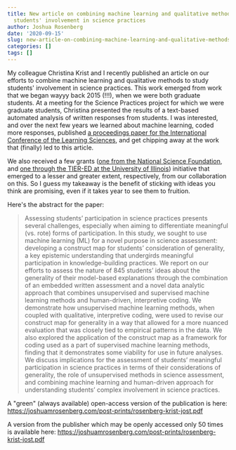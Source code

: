 ```yaml
---
title: New article on combining machine learning and qualitative methods to study
  students' involvement in science practices
author: Joshua Rosenberg
date: '2020-09-15'
slug: new-article-on-combining-machine-learning-and-qualitative-methods-to-study-students-involvement-in-science-practices
categories: []
tags: []
---
```


My colleague Christina Krist and I recently published an article on our efforts to combine machine learning and qualitative methods to study students' involvement in science practices. This work emerged from work that we began wayyy back 2015 (!!!), when we were both graduate students. At a meeting for the Science Practices project for which we were graduate students, Christina presented the results of a text-based automated analysis of written responses from students. I was interested, and over the next few years we learned about machine learning, coded more responses, published [a proceedings paper for the International Conference of the Learning Sciences](http://www.christinakrist.org/uploads/7/0/0/7/70078653/kristrosenbergicls2016revised.pdf), and get chipping away at the work that (finally) led to this article. 

We also received a few grants ([one from the National Science Foundation](https://www.nsf.gov/awardsearch/showAward?AWD_ID=1920796), and [one through the TIER-ED at the University of Illinois](https://tier-ed.education.illinois.edu/projects-and-research)) initiative that emerged to a lesser and greater extent, respectively, from our collaboration on this. So I guess my takeaway is the benefit of sticking with ideas you think are promising, even if it takes year to see them to fruition.

Here's the abstract for the paper:

> Assessing students’ participation in science practices presents several challenges, especially when aiming to differentiate meaningful (vs. rote) forms of participation. In this study, we sought to use machine learning (ML) for a novel purpose in science assessment: developing a construct map for students’ consideration of generality, a key epistemic understanding that undergirds meaningful participation in knowledge-building practices. We report on our efforts to assess the nature of 845 students’ ideas about the generality of their model-based explanations through the combination of an embedded written assessment and a novel data analytic approach that combines unsupervised and supervised machine learning methods and human-driven, interpretive coding. We demonstrate how unsupervised machine learning methods, when coupled with qualitative, interpretive coding, were used to revise our construct map for generality in a way that allowed for a more nuanced evaluation that was closely tied to empirical patterns in the data. We also explored the application of the construct map as a framework for coding used as a part of supervised machine learning methods, finding that it demonstrates some viability for use in future analyses. We discuss implications for the assessment of students’ meaningful participation in science practices in terms of their considerations of generality, the role of unsupervised methods in science assessment, and combining machine learning and human-driven approach for understanding students’ complex involvement in science practices.

A "green" (always available) open-access version of the publication is here: https://joshuamrosenberg.com/post-prints/rosenberg-krist-jost.pdf

A version from the publisher which may be openly accessed only 50 times is available here: https://joshuamrosenberg.com/post-prints/rosenberg-krist-jost.pdf